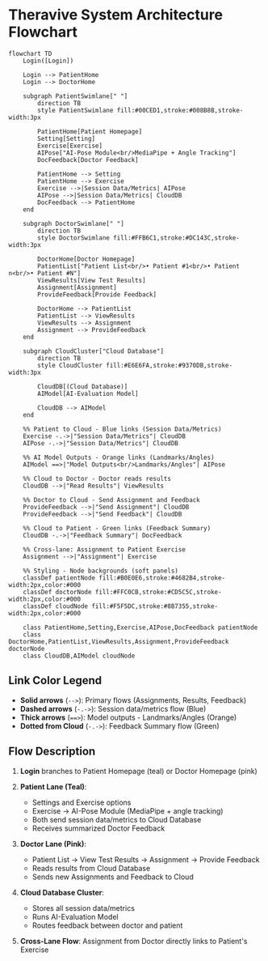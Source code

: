 # Theravive System Architecture Flowchart

```mermaid
flowchart TD
    Login([Login])
    
    Login --> PatientHome
    Login --> DoctorHome
    
    subgraph PatientSwimlane[" "]
        direction TB
        style PatientSwimlane fill:#00CED1,stroke:#008B8B,stroke-width:3px
        
        PatientHome[Patient Homepage]
        Setting[Setting]
        Exercise[Exercise]
        AIPose["AI-Pose Module<br/>MediaPipe + Angle Tracking"]
        DocFeedback[Doctor Feedback]
        
        PatientHome --> Setting
        PatientHome --> Exercise
        Exercise -->|Session Data/Metrics| AIPose
        AIPose -->|Session Data/Metrics| CloudDB
        DocFeedback --> PatientHome
    end
    
    subgraph DoctorSwimlane[" "]
        direction TB
        style DoctorSwimlane fill:#FFB6C1,stroke:#DC143C,stroke-width:3px
        
        DoctorHome[Doctor Homepage]
        PatientList["Patient List<br/>• Patient #1<br/>• Patient n<br/>• Patient #N"]
        ViewResults[View Test Results]
        Assignment[Assignment]
        ProvideFeedback[Provide Feedback]
        
        DoctorHome --> PatientList
        PatientList --> ViewResults
        ViewResults --> Assignment
        Assignment --> ProvideFeedback
    end
    
    subgraph CloudCluster["Cloud Database"]
        direction TB
        style CloudCluster fill:#E6E6FA,stroke:#9370DB,stroke-width:3px
        
        CloudDB[(Cloud Database)]
        AIModel[AI-Evaluation Model]
        
        CloudDB --> AIModel
    end
    
    %% Patient to Cloud - Blue links (Session Data/Metrics)
    Exercise -.->|"Session Data/Metrics"| CloudDB
    AIPose -.->|"Session Data/Metrics"| CloudDB
    
    %% AI Model Outputs - Orange links (Landmarks/Angles)
    AIModel ==>|"Model Outputs<br/>Landmarks/Angles"| AIPose
    
    %% Cloud to Doctor - Doctor reads results
    CloudDB -->|"Read Results"| ViewResults
    
    %% Doctor to Cloud - Send Assignment and Feedback
    ProvideFeedback -->|"Send Assignment"| CloudDB
    ProvideFeedback -->|"Send Feedback"| CloudDB
    
    %% Cloud to Patient - Green links (Feedback Summary)
    CloudDB -.->|"Feedback Summary"| DocFeedback
    
    %% Cross-lane: Assignment to Patient Exercise
    Assignment -->|"Assignment"| Exercise
    
    %% Styling - Node backgrounds (soft panels)
    classDef patientNode fill:#B0E0E6,stroke:#4682B4,stroke-width:2px,color:#000
    classDef doctorNode fill:#FFC0CB,stroke:#CD5C5C,stroke-width:2px,color:#000
    classDef cloudNode fill:#F5F5DC,stroke:#8B7355,stroke-width:2px,color:#000
    
    class PatientHome,Setting,Exercise,AIPose,DocFeedback patientNode
    class DoctorHome,PatientList,ViewResults,Assignment,ProvideFeedback doctorNode
    class CloudDB,AIModel cloudNode
```

## Link Color Legend

- **Solid arrows** (`-->`): Primary flows (Assignments, Results, Feedback)
- **Dashed arrows** (`-.->`): Session data/metrics flow (Blue)
- **Thick arrows** (`==>`): Model outputs - Landmarks/Angles (Orange)
- **Dotted from Cloud** (`-.->`): Feedback Summary flow (Green)

## Flow Description

1. **Login** branches to Patient Homepage (teal) or Doctor Homepage (pink)
2. **Patient Lane (Teal)**:
   - Settings and Exercise options
   - Exercise → AI-Pose Module (MediaPipe + angle tracking)
   - Both send session data/metrics to Cloud Database
   - Receives summarized Doctor Feedback

3. **Doctor Lane (Pink)**:
   - Patient List → View Test Results → Assignment → Provide Feedback
   - Reads results from Cloud Database
   - Sends new Assignments and Feedback to Cloud

4. **Cloud Database Cluster**:
   - Stores all session data/metrics
   - Runs AI-Evaluation Model
   - Routes feedback between doctor and patient

5. **Cross-Lane Flow**: Assignment from Doctor directly links to Patient's Exercise

